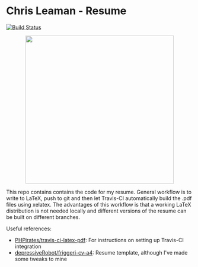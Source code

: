 # Chris Leaman - Resume

[![Build Status](https://travis-ci.com/chrisleaman/cv.svg?branch=master)](https://travis-ci.com/chrisleaman/cv)

<p align="center">
  <img height="400" src="https://github.com/chrisleaman/cv/releases/download/untagged-fefa30c938b113622f50/cv_thumbnail.png">
</p>

This repo contains contains the code for my resume. General workflow is to write to LaTeX, push to git and then let Travis-CI automatically build the .pdf files using xelatex. The advantages of this workflow is that a working LaTeX distribution is not needed locally and different versions of the resume can be built on different branches.

Useful references:
  - [PHPirates/travis-ci-latex-pdf](https://github.com/PHPirates/travis-ci-latex-pdf#deploy): For instructions on setting up Travis-CI integration
  - [depressiveRobot/friggeri-cv-a4](https://github.com/depressiveRobot/friggeri-cv-a4): Resume template, although I've made some tweaks to mine
